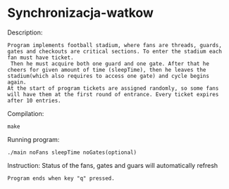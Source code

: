 # Synchronizacja-watkow
Description:

    Program implements football stadium, where fans are threads, guards, gates and checkouts are critical sections. To enter the stadium each fan must have ticket.
     Then he must acquire both one guard and one gate. After that he cheers for given amount of time (sleepTime), then he leaves the stadium(which also requires to access one gate) and cycle begins again. 
    At the start of program tickets are assigned randomly, so some fans will have them at the first round of entrance. Every ticket expires after 10 entries.
Compilation: 

    make

Running program: 

    ./main noFans sleepTime noGates(optional)

Instruction: Status of the fans, gates and guars will automatically refresh

    Program ends when key "q" pressed.
